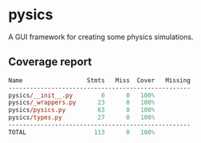 # pysics

A GUI framework for creating some physics simulations.

## Coverage report

```ps
Name                  Stmts   Miss  Cover   Missing
---------------------------------------------------
pysics/__init__.py        0      0   100%
pysics/_wrappers.py      23      0   100%
pysics/pysics.py         63      0   100%
pysics/types.py          27      0   100%
---------------------------------------------------
TOTAL                   113      0   100%
```
